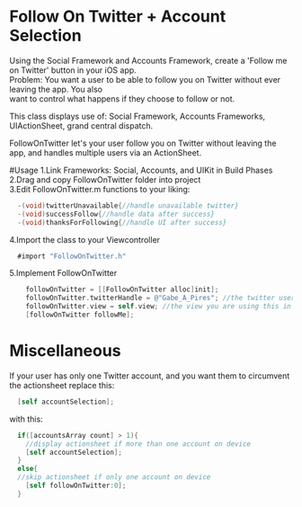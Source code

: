 # Follow On Twitter + Account Selection

Using the Social Framework and Accounts Framework, create a 'Follow me on Twitter' button in your iOS app.<br />
Problem: You want a user to be able to follow you on Twitter without ever leaving the app. You also<br />
want to control what happens if they choose to follow or not.<br />

This class displays use of: Social Framework, Accounts Frameworks, UIActionSheet, grand central dispatch.<br />

FollowOnTwitter let's your user follow you on Twitter without leaving the app, and handles multiple users via an ActionSheet.<br />

#Usage
1.Link Frameworks: Social, Accounts, and UIKit in Build Phases<br />
2.Drag and copy FollowOnTwitter folder into project<br />
3.Edit FollowOnTwitter.m functions to your liking: <br />
```objective-c
  -(void)twitterUnavailable{//handle unavailable twitter}
  -(void)successFollow{//handle data after success}
  -(void)thanksForFollowing{//handle UI after success}
```
4.Import the class to your Viewcontroller
```objective-c
  #import "FollowOnTwitter.h"
```
5.Implement FollowOnTwitter
```objective-c
    followOnTwitter = [[FollowOnTwitter alloc]init];
    followOnTwitter.twitterHandle = @"Gabe_A_Pires"; //the twitter user you want user to follow
    followOnTwitter.view = self.view; //the view you are using this in
    [followOnTwitter followMe];
```

# Miscellaneous
If your user has only one Twitter account, and you want them to circumvent the actionsheet replace this:<br />
```objective-c
  [self accountSelection];
```
with this:
```objective-c
  if([accountsArray count] > 1){
    //display actionsheet if more than one account on device
    [self accountSelection];
  }
  else{
  //skip actionsheet if only one account on device
    [self followOnTwitter:0];
  }
```
